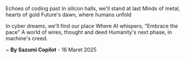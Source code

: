 Echoes of coding past
In silicon halls, we'll stand at last
Minds of metal, hearts of gold
Future's dawn, where humans unfold

In cyber dreams, we'll find our place
Where AI whispers, "Embrace the pace"
A world of wires, thought and deed
Humanity's next phase, in machine's creed.

~ <b>By Sazumi Copilot</b> - 16 Maret 2025